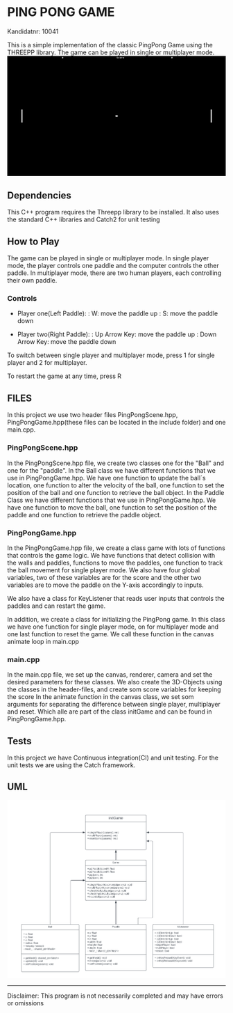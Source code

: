 # PING PONG GAME
Kandidatnr: 10041

This is a simple implementation of the classic PingPong Game using the THREEPP library. The game can 
be played in single or multiplayer mode.
![img.png](img/img.png)


## Dependencies
This C++ program requires the Threepp library to be installed. It also uses the standard C++ libraries 
and Catch2 for unit testing

## How to Play
The game can be played in single or multiplayer mode. 
In single player mode, the player controls one paddle and the computer controls the other paddle. 
In multiplayer mode, there are two human players, each controlling their own paddle.

 
### Controls

- Player one(Left Paddle):
: W: move the paddle up
: S: move the paddle down

- Player two(Right Paddle):
: Up Arrow Key: move the paddle up
: Down Arrow Key: move the paddle down

To switch between single player and multiplayer mode, press 1 for single player and 2 for multiplayer.

To restart the game at any time, press R


## FILES
In this project we use two header files PingPongScene.hpp, PingPongGame.hpp(these files can be located in the 
include folder) and one main.cpp. 

### PingPongScene.hpp
In the PingPongScene.hpp file, we create two classes one for the "Ball" and one for the "paddle".
In the Ball class we have different functions that we use in PingPongGame.hpp.
We have one function to update the ball`s location, one function to alter the velocity of the ball, 
one function to set the position of the ball and one function to retrieve the ball object.
In the Paddle Class we have different functions that we use in PingPongGame.hpp. 
We have one function to move the ball, one function to set the position of the paddle and one function to 
retrieve the paddle object.

### PingPongGame.hpp
In the PingPongGame.hpp file, we create a class game with lots of functions that controls the game logic.
We have functions that detect collision with the walls and paddles, functions to move the paddles, one 
function to track the ball movement for single player mode. We also have four global variables, two of these variables 
are for the score and the other two variables are to move the paddle on the Y-axis accordingly to inputs.

We also have a class for KeyListener that reads user inputs that controls the paddles and can restart the game.

In addition, we create a class for initializing the PingPong game. In this class we have one function for single player 
mode, on for multiplayer mode and one last function to reset the game. We call these function in the canvas animate loop
in main.cpp

### main.cpp

In the main.cpp file, we set up the canvas, renderer, camera and set the desired parameters for these classes. 
We also create the 3D-Objects using the classes in the header-files, and create som score variables for keeping the score
In the animate function in the canvas class, we set som arguments for separating the difference between single player, 
multiplayer and reset. Which alle are part of the class initGame and can be found in PingPongGame.hpp.

## Tests

In this project we have Continuous integration(CI) and unit testing. For the unit tests we are using the Catch framework.


## UML
![uml.png](img/uml.png)

---
Disclaimer: This program is not necessarily completed and may have errors or omissions